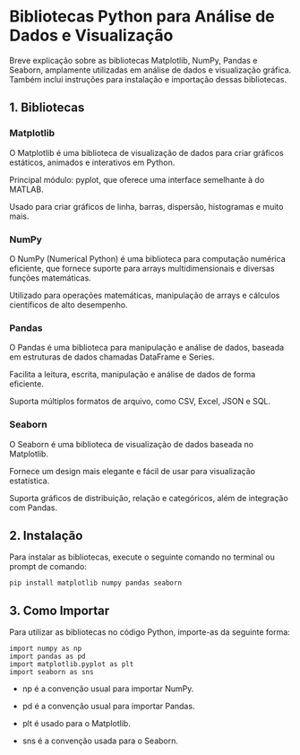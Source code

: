# Bibliotecas Python para Análise de Dados e Visualização

Breve explicação sobre as bibliotecas Matplotlib, NumPy, Pandas e Seaborn, amplamente utilizadas em análise de dados e visualização gráfica. Também inclui instruções para instalação e importação dessas bibliotecas.

## 1. Bibliotecas

### Matplotlib

O Matplotlib é uma biblioteca de visualização de dados para criar gráficos estáticos, animados e interativos em Python.

Principal módulo: pyplot, que oferece uma interface semelhante à do MATLAB.

Usado para criar gráficos de linha, barras, dispersão, histogramas e muito mais.

### NumPy

O NumPy (Numerical Python) é uma biblioteca para computação numérica eficiente, que fornece suporte para arrays multidimensionais e diversas funções matemáticas.

Utilizado para operações matemáticas, manipulação de arrays e cálculos científicos de alto desempenho.

### Pandas

O Pandas é uma biblioteca para manipulação e análise de dados, baseada em estruturas de dados chamadas DataFrame e Series.

Facilita a leitura, escrita, manipulação e análise de dados de forma eficiente.

Suporta múltiplos formatos de arquivo, como CSV, Excel, JSON e SQL.

### Seaborn

O Seaborn é uma biblioteca de visualização de dados baseada no Matplotlib.

Fornece um design mais elegante e fácil de usar para visualização estatística.

Suporta gráficos de distribuição, relação e categóricos, além de integração com Pandas.

## 2. Instalação

Para instalar as bibliotecas, execute o seguinte comando no terminal ou prompt de comando:

```
pip install matplotlib numpy pandas seaborn
```

## 3. Como Importar

Para utilizar as bibliotecas no código Python, importe-as da seguinte forma:

```
import numpy as np
import pandas as pd
import matplotlib.pyplot as plt
import seaborn as sns
```

* np é a convenção usual para importar NumPy.

* pd é a convenção usual para importar Pandas.

* plt é usado para o Matplotlib.

* sns é a convenção usada para o Seaborn.
